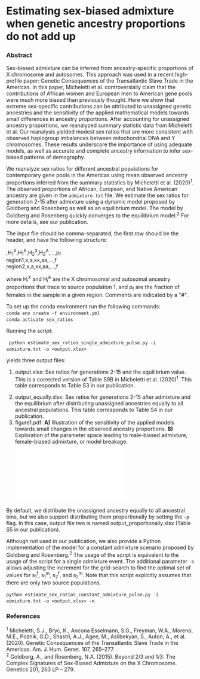 # Estimating sex-biased admixture when genetic ancestry proportions do not add up 

### Abstract
<p>Sex-biased admixture can be inferred from ancestry-specific proportions of X chromosome and autosomes. This approach was used in a recent high-profile paper: Genetic Consequences of the Transatlantic Slave Trade in the Americas. In this paper, Micheletti et al. controversially claim that the contributions of African women and European men to American gene pools were much more biased than previously thought. Here we show that extreme sex-specific contributions can be attributed to unassigned genetic ancestries and the sensitivity of the applied mathematical models towards small differences in ancestry proportions. After accounting for unassigned ancestry proportions, we reanalyzed summary statistic data from Micheletti et al. Our reanalysis yielded modest sex ratios that are more consistent with observed haplogroup imbalances between mitochondrial DNA and Y chromosomes. These results underscore the importance of using adequate models, as well as accurate and complete ancestry information to infer sex-biased patterns of demography.</p>

<p>We reanalyze sex ratios for different ancestral populations for contemporary gene pools in the Americas using mean observed ancestry proportions inferred from the summary statistics by Micheletti et al. (2020)<sup>1</sup>. The observed proportions of African, European, and Native American ancestry are given in the <code>admixture.txt</code> file. We estimate the sex ratios for generation 2-15 after admixture using a dynamic model proposed by Goldberg and Rosenberg as well as an equilibrium model. The model by Goldberg and Rosenberg quickly converges to the equilibrium model.<sup>2</sup> For more details, see our publication.</p>

<p>The input file should be comma-separated, the first row should be the header, and have the following structure:
  
  ,H<sub>1</sub><sup>X</sup>,H<sub>1</sub><sup>A</sup>,H<sub>2</sub><sup>X</sup>,H<sub>2</sub><sup>A</sup>,...,p<sub>f</sub><br>
region1,x,a,xx,aa,...,f<br>
region2,x,a,xx,aa,...,f<br>

where H<sub>i</sub><sup>X</sup> and H<sub>i</sub><sup>A</sup> are the X chromosomal and autosomal ancestry proportions that trace to source population 1, and p<sub>f</sub> are the fraction of females in the sample in a given region. Comments are indicated by a "#". </p>

<p> To set up the conda environment run the following commands:<br>
  <code>conda env create -f environment.yml</code><br>
  <code>conda activate sex_ratios</code>

<p>Running the script:

<code> python estimate_sex_ratios_single_admixture_pulse.py -i admixture.txt -o <output.xlsx></code>

yields three output files:
1. output.xlsx: Sex ratios for generations 2-15 and the equilibrium value. This is a corrected version of Table S9B in Micheletti et al. (2020)<sup>1</sup>. This table corresponds to Table S3 in our publication.</p>
2. output_equally.xlsx: Sex ratios for generations 2-15 after admixture and the equilibrium after distributing unassigned ancestries equally to all ancestral populations. This table corresponds to Table S4 in our publication.
3. figure1.pdf: **A)** Illustration of the sensitivity of the applied models towards small changes in the observed ancestry proportions. **B)** Exploration of the parameter space leading to male-biased admixture, female-biased admixture, or model breakage. ![](figure1.pdf)

By default, we distribute the unassigned ancestry equally to all ancestral bins, but we also support distributing them proportionally by setting the <code>-p</code> flag. In this case, output file two is named output_proportionally.xlsx (Table S5 in our publication).

</p>

<p>Although not used in our publication, we also provide a Python implementation of the model for a constant admixture scenario proposed by Goldberg and Rosenberg.<sup>2</sup> The usage of the script is equivalent to the usage of the script for a single admixture event. The additional parameter <code>-n <float></code> allows adjusting the increment for the grid-search to find the optimal set of values for s<sub>1</sub><sup>f</sup>, s<sub>1</sub><sup>m</sup>, s<sub>2</sub><sup>f</sup>, and s<sub>2</sub><sup>m</sup>. Note that this script explicitly assumes that there are only two source populations.

<code>python estimate_sex_ratios_constant_admixture_pulse.py -i admixture.txt -o <output.xlsx> -n <float></code>
</p>
  
### References
<sup>1</sup> Micheletti, S.J., Bryc, K., Ancona Esselmann, S.G., Freyman, W.A., Moreno, M.E., Poznik, G.D., Shastri, A.J., Agee, M., Aslibekyan, S., Auton, A., et al. (2020). Genetic Consequences of the Transatlantic Slave Trade in the Americas. Am. J. Hum. Genet. 107, 265–277.<br>
<sup>2</sup> Goldberg, A., and Rosenberg, N.A. (2015). Beyond 2/3 and 1/3: The Complex Signatures of Sex-Biased Admixture on the X Chromosome. Genetics 201, 263 LP – 279. 
